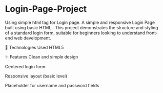 # Login-Page-Project
Using simple html tag  for Login page.
A simple and responsive Login Page built using basic HTML . This project demonstrates the structure and styling of a standard login form, suitable for beginners looking to understand front-end web development.

🔧 Technologies Used
HTML5

✨ Features
Clean and simple design

Centered login form

Responsive layout (basic level)

Placeholder for username and password fields
